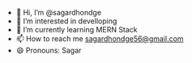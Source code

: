 - 👋 Hi, I’m @sagardhondge
- 👀 I’m interested in develloping
- 🌱 I’m currently learning MERN Stack
- 📫 How to reach me sagardhondge56@gmail.com
- 😄 Pronouns: Sagar

<!---
sagardhondge/sagardhondge is a ✨ special ✨ repository because its `README.md` (this file) appears on your GitHub profile.
You can click the Preview link to take a look at your changes.
--->
